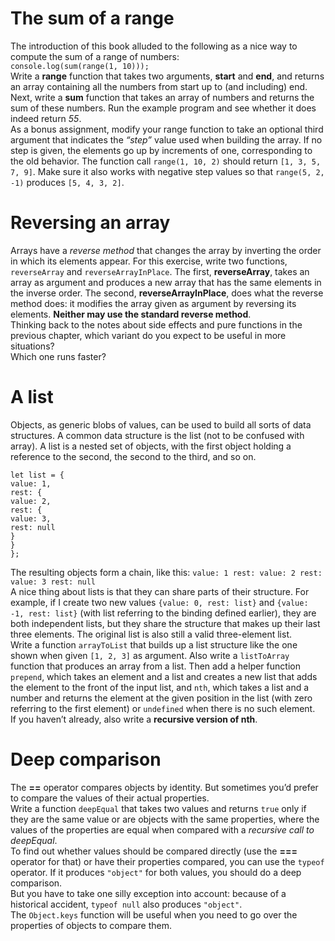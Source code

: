 # The sum of a range

The introduction of this book alluded to the following as a nice way to compute
the sum of a range of numbers:  
`console.log(sum(range(1, 10)));`  
Write a **range** function that takes two arguments, **start** and **end**, and returns
an array containing all the numbers from start up to (and including) end.  
Next, write a **sum** function that takes an array of numbers and returns the
sum of these numbers. Run the example program and see whether it does
indeed return *55*.  
As a bonus assignment, modify your range function to take an optional third
argument that indicates the *“step”* value used when building the array. If no
step is given, the elements go up by increments of one, corresponding to the
old behavior. The function call `range(1, 10, 2)` should return `[1, 3, 5, 7,
9]`. Make sure it also works with negative step values so that `range(5, 2, -1)`
produces `[5, 4, 3, 2]`.  

# Reversing an array

Arrays have a *reverse method* that changes the array by inverting the order in
which its elements appear. For this exercise, write two functions, `reverseArray`
and `reverseArrayInPlace`. The first, **reverseArray**, takes an array as argument
and produces a new array that has the same elements in the inverse order. The
second, **reverseArrayInPlace**, does what the reverse method does: it modifies
the array given as argument by reversing its elements. **Neither may use the
standard reverse method**.  
Thinking back to the notes about side effects and pure functions in the
previous chapter, which variant do you expect to be useful in more situations?  
Which one runs faster?  

# A list

Objects, as generic blobs of values, can be used to build all sorts of data structures. 
A common data structure is the list (not to be confused with array). A
list is a nested set of objects, with the first object holding a reference to the
second, the second to the third, and so on.  

`let list = {`  
`value: 1,`  
`rest: {`  
`value: 2,`  
`rest: {`  
`value: 3,`  
`rest: null`  
`}`  
`}`  
`};`  

The resulting objects form a chain, like this:
`value: 1
rest:
value: 2
rest:
value: 3
rest: null`  
A nice thing about lists is that they can share parts of their structure. For
example, if I create two new values `{value: 0, rest: list}` and `{value: -1,
rest: list}` (with list referring to the binding defined earlier), they are both
independent lists, but they share the structure that makes up their last three
elements. The original list is also still a valid three-element list.  
Write a function `arrayToList` that builds up a list structure like the one
shown when given `[1, 2, 3]` as argument. Also write a `listToArray` function
that produces an array from a list. Then add a helper function `prepend`, which
takes an element and a list and creates a new list that adds the element to the
front of the input list, and `nth`, which takes a list and a number and returns
the element at the given position in the list (with zero referring to the first
element) or `undefined` when there is no such element.  
If you haven’t already, also write a **recursive version of nth**.  

# Deep comparison

The **==** operator compares objects by identity. But sometimes you’d prefer to
compare the values of their actual properties.  
Write a function `deepEqual` that takes two values and returns `true` only if they
are the same value or are objects with the same properties, where the values
of the properties are equal when compared with a *recursive call to deepEqual*.  
To find out whether values should be compared directly (use the **===** operator
for that) or have their properties compared, you can use the `typeof` operator.
If it produces `"object"` for both values, you should do a deep comparison.  
But you have to take one silly exception into account: because of a historical
accident, `typeof null` also produces `"object"`.  
The `Object.keys` function will be useful when you need to go over the properties 
of objects to compare them.